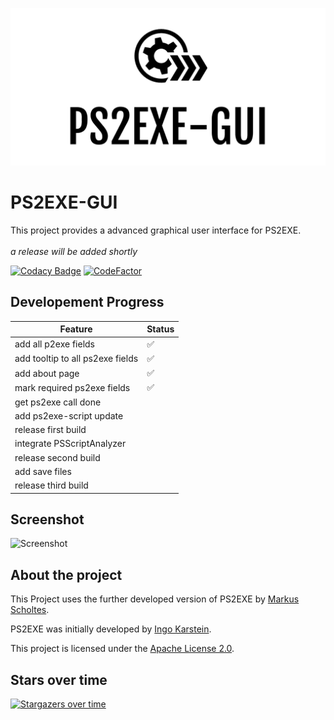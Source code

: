 ![Logo](https://github.com/Hope-IT-Works/PS2EXE-GUI/blob/master/resources/graphics/logo/repository-social.png?raw=true)

# PS2EXE-GUI
This project provides a advanced graphical user interface for PS2EXE.<br><br>
_a release will be added shortly_

[![Codacy Badge](https://api.codacy.com/project/badge/Grade/fc8ed47195754619a1c99179ba1e11a7)](https://app.codacy.com/manual/Hope-IT-Works/PS2EXE-GUI?utm_source=github.com&utm_medium=referral&utm_content=Hope-IT-Works/PS2EXE-GUI&utm_campaign=Badge_Grade_Settings)
[![CodeFactor](https://www.codefactor.io/repository/github/hope-it-works/ps2exe-gui/badge)](https://www.codefactor.io/repository/github/hope-it-works/ps2exe-gui)

## Developement Progress
| Feature                          | Status |
|----------------------------------|--------|
| add all p2exe fields             | ✅      |
| add tooltip to all ps2exe fields | ✅      |
| add about page                   | ✅      |
| mark required ps2exe fields      | ✅      |
| get ps2exe call done             |        |
| add ps2exe-script update         |        |
| release first build              |        |
| integrate PSScriptAnalyzer       |        |
| release second build             |        |
| add save files                   |        |
| release third build              |        |

## Screenshot
![Screenshot](https://i.gyazo.com/92f58f0ce691f38e6042537b1a938afd.png)

## About the project
This Project uses the further developed version of PS2EXE by [Markus Scholtes](https://github.com/MScholtes).

PS2EXE was initially developed by [Ingo Karstein](https://github.com/ikarstein).

This project is licensed under the [Apache License 2.0](https://github.com/Hope-IT-Works/PS2EXE-GUI/blob/master/LICENSE).

## Stars over time
[![Stargazers over time](https://starchart.cc/Hope-IT-Works/PS2EXE-GUI.svg)](https://starchart.cc/Hope-IT-Works/PS2EXE-GUI)
